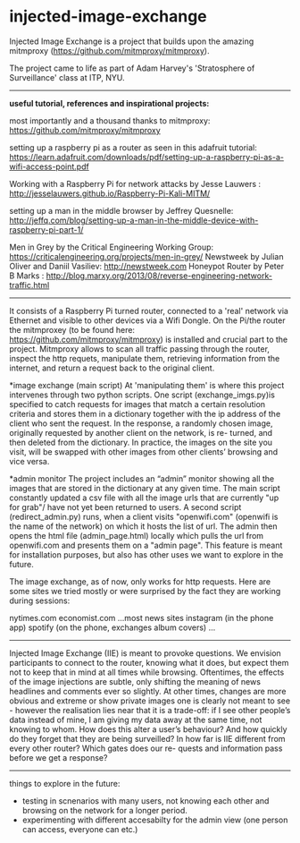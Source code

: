 # injected-image-exchange

Injected Image Exchange is a project that builds upon the amazing mitmproxy (https://github.com/mitmproxy/mitmproxy).

The project came to life as part of Adam Harvey's 'Stratosphere of Surveillance' class at ITP, NYU. 

---
<b>useful tutorial, references and inspirational projects:</b>

most importantly and a thousand thanks to mitmproxy: https://github.com/mitmproxy/mitmproxy

setting up a raspberry pi as a router as seen in this adafruit tutorial: https://learn.adafruit.com/downloads/pdf/setting-up-a-raspberry-pi-as-a-wifi-access-point.pdf

Working with a Raspberry Pi for network attacks by Jesse Lauwers : http://jesselauwers.github.io/Raspberry-Pi-Kali-MITM/

setting up a man in the middle browser by Jeffrey Quesnelle: http://jeffq.com/blog/setting-up-a-man-in-the-middle-device-with-raspberry-pi-part-1/

Men in Grey by the Critical Engineering Working Group: https://criticalengineering.org/projects/men-in-grey/
Newstweek by Julian Oliver and Daniil Vasiliev: http://newstweek.com
Honeypot Router by Peter B Marks : http://blog.marxy.org/2013/08/reverse-engineering-network-traffic.html

---

It consists of a Raspberry Pi turned router, connected to a 'real' network via Ethernet and visible to other devices via a Wifi Dongle. On the Pi/the router the mitmproxey (to be found here: https://github.com/mitmproxy/mitmproxy) is installed and crucial part to the project. Mitmproxy allows to scan all traffic passing through the router, inspect the http requets, manipulate them, retrieving information from the internet, and return a request back to the original client. 

*image exchange (main script)
At 'manipulating them' is where this project intervenes through two python scripts. One script (exchange_imgs.py)is specified to catch requests for images that match a certain resolution criteria and stores them in
a dictionary together with the ip address of the client who sent the request.
In the response, a randomly chosen image, originally requested by another client on the network, is re- turned, and then deleted from the dictionary.
In practice, the images on the site you visit, will be swapped with other images from other clients’ browsing and vice versa. 

*admin monitor
The project includes an “admin” monitor showing all the images that are stored in the dictionary at any given time. The main script constantly updated a csv file with all the image urls that are currently "up for grab"/ have not yet been returned to users. A second script (redirect_admin.py) runs, when a client visits "openwifi.com" (openwifi is the name of the network) on which it hosts the list of url. The admin then opens the html file (admin_page.html) locally which pulls the url from openwifi.com and presents them on a "admin page". This feature is meant for installation purposes, but also has other uses we want to explore in the future. 

The image exchange, as of now, only works for http requests. Here are some sites we tried mostly or were surprised by the fact they are working during sessions:

nytimes.com
economist.com
...most news sites
instagram (in the phone app)
spotify (on the phone, exchanges album covers)
...


----

Injected Image Exchange (IIE) is meant to provoke questions. We envision participants to connect to the router, knowing what it does, but expect them not to keep that in mind at all times while browsing.
Oftentimes, the effects of the image injections are subtle, only shifting the meaning of news headlines and comments ever so slightly. At other times, changes are more obvious and extreme or show private images one is clearly not meant to see - however the realisation lies near that it is a trade-off: if I see other people’s data instead of mine, I am giving my data away at the same time, not knowing to whom.
How does this alter a user’s behaviour? And how quickly do they forget that they are being surveilled? In how far is IIE different from every other router? Which gates does our re- quests and information pass before we get a response?

----

things to explore in the future:

- testing in scnenarios with many users, not knowing each other and browsing on the network for a longer period.
- experimenting with different accesabilty for the admin view (one person can access, everyone can etc.)



